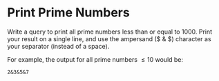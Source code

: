 # Print Prime Numbers

Write a query to print all prime numbers less than or equal to $1000$. Print your result on a single line, and use the ampersand ($ \& $) character as your separator (instead of a space).

For example, the output for all prime numbers $\le 10$ would be:

```
2&3&5&7
```